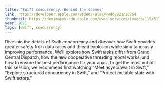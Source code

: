 ```yaml
---
title: "Swift concurrency: Behind the scenes"
link: https://developer.apple.com/videos/play/wwdc2021/10254
thumbnail: https://devimages-cdn.apple.com/wwdc-services/images/119/5175/5175_wide_250x141_2x.jpg
year: 2021
tags: [swift, concurrency]
---
```


Dive into the details of Swift concurrency and discover how Swift provides greater safety from data races and thread explosion while simultaneously improving performance. We'll explore how Swift tasks differ from Grand Central Dispatch, how the new cooperative threading model works, and how to ensure the best performance for your apps. To get the most out of this session, we recommend first watching “Meet async/await in Swift,” “Explore structured concurrency in Swift,” and “Protect mutable state with Swift actors.”
